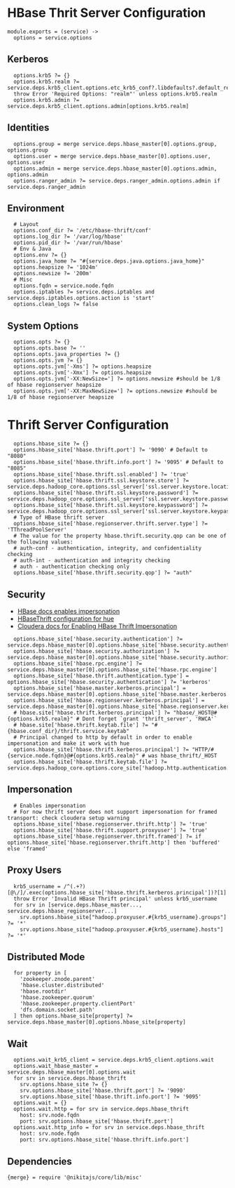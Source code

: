 
# HBase Thrit Server Configuration

    module.exports = (service) ->
      options = service.options

## Kerberos

      options.krb5 ?= {}
      options.krb5.realm ?= service.deps.krb5_client.options.etc_krb5_conf?.libdefaults?.default_realm
      throw Error 'Required Options: "realm"' unless options.krb5.realm
      options.krb5.admin ?= service.deps.krb5_client.options.admin[options.krb5.realm]

## Identities

      options.group = merge service.deps.hbase_master[0].options.group, options.group
      options.user = merge service.deps.hbase_master[0].options.user, options.user
      options.admin = merge service.deps.hbase_master[0].options.admin, options.admin
      options.ranger_admin ?= service.deps.ranger_admin.options.admin if service.deps.ranger_admin

## Environment

      # Layout
      options.conf_dir ?= '/etc/hbase-thrift/conf'
      options.log_dir ?= '/var/log/hbase'
      options.pid_dir ?= '/var/run/hbase'
      # Env & Java
      options.env ?= {}
      options.java_home ?= "#{service.deps.java.options.java_home}"
      options.heapsize ?= '1024m'
      options.newsize ?= '200m'
      # Misc
      options.fqdn = service.node.fqdn
      options.iptables ?= service.deps.iptables and service.deps.iptables.options.action is 'start'
      options.clean_logs ?= false

## System Options

      options.opts ?= {}
      options.opts.base ?= ''
      options.opts.java_properties ?= {}
      options.opts.jvm ?= {}
      options.opts.jvm['-Xms'] ?= options.heapsize
      options.opts.jvm['-Xmx'] ?= options.heapsize
      options.opts.jvm['-XX:NewSize='] ?= options.newsize #should be 1/8 of hbase regionserver heapsize
      options.opts.jvm['-XX:MaxNewSize='] ?= options.newsize #should be 1/8 of hbase regionserver heapsize

# Thrift Server Configuration

      options.hbase_site ?= {}
      options.hbase_site['hbase.thrift.port'] ?= '9090' # Default to "8080"
      options.hbase_site['hbase.thrift.info.port'] ?= '9095' # Default to "8085"
      options.hbase_site['hbase.thrift.ssl.enabled'] ?= 'true'
      options.hbase_site['hbase.thrift.ssl.keystore.store'] ?= service.deps.hadoop_core.options.ssl_server['ssl.server.keystore.location']
      options.hbase_site['hbase.thrift.ssl.keystore.password'] ?= service.deps.hadoop_core.options.ssl_server['ssl.server.keystore.password']
      options.hbase_site['hbase.thrift.ssl.keystore.keypassword'] ?= service.deps.hadoop_core.options.ssl_server['ssl.server.keystore.keypassword']
      # Type of HBase thrift server
      options.hbase_site['hbase.regionserver.thrift.server.type'] ?= 'TThreadPoolServer'
      # The value for the property hbase.thrift.security.qop can be one of the following values:
      # auth-conf - authentication, integrity, and confidentiality checking
      # auth-int - authentication and integrity checking
      # auth - authentication checking only
      options.hbase_site['hbase.thrift.security.qop'] ?= "auth"

## Security

*   [HBase docs enables impersonation][hbase-impersonation-mode]
*   [HBaseThrift configuration for hue][hue-thrift-impersonation]
*   [Cloudera docs for Enabling HBase Thrift Impersonation][hbase-configuration-cloudera]


[hue-thrift-impersonation]:http://gethue.com/hbase-browsing-with-doas-impersonation-and-kerberos/
[hbase-impersonation-mode]: http://hbase.apache.org/book.html#security.gateway.thrift
[hbase-configuration-cloudera]:(http://www.cloudera.com/content/www/en-us/documentation/enterprise/latest/topics/cdh_sg_hbase_authentication.html/)

      options.hbase_site['hbase.security.authentication'] ?= service.deps.hbase_master[0].options.hbase_site['hbase.security.authentication']
      options.hbase_site['hbase.security.authorization'] ?= service.deps.hbase_master[0].options.hbase_site['hbase.security.authorization']
      options.hbase_site['hbase.rpc.engine'] ?= service.deps.hbase_master[0].options.hbase_site['hbase.rpc.engine']
      options.hbase_site['hbase.thrift.authentication.type'] = options.hbase_site['hbase.security.authentication'] ?= 'kerberos'
      options.hbase_site['hbase.master.kerberos.principal'] = service.deps.hbase_master[0].options.hbase_site['hbase.master.kerberos.principal']
      options.hbase_site['hbase.regionserver.kerberos.principal'] = service.deps.hbase_master[0].options.hbase_site['hbase.regionserver.kerberos.principal']
      # hbase.site['hbase.thrift.kerberos.principal'] ?= "hbase/_HOST@#{options.krb5.realm}" # Dont forget `grant 'thrift_server', 'RWCA'`
      # hbase.site['hbase.thrift.keytab.file'] ?= "#{hbase.conf_dir}/thrift.service.keytab"
      # Principal changed to http by default in order to enable impersonation and make it work with hue
      options.hbase_site['hbase.thrift.kerberos.principal'] ?= "HTTP/#{service.node.fqdn}@#{options.krb5.realm}" # was hbase_thrift/_HOST
      options.hbase_site['hbase.thrift.keytab.file'] ?= service.deps.hadoop_core.options.core_site['hadoop.http.authentication.kerberos.keytab']

## Impersonation

      # Enables impersonation
      # For now thrift server does not support impersonation for framed transport: check cloudera setup warning
      options.hbase_site['hbase.regionserver.thrift.http'] ?= 'true'
      options.hbase_site['hbase.thrift.support.proxyuser'] ?= 'true'
      options.hbase_site['hbase.regionserver.thrift.framed'] ?= if options.hbase_site['hbase.regionserver.thrift.http'] then 'buffered' else 'framed'

## Proxy Users

      krb5_username = /^(.+?)[@\/]/.exec(options.hbase_site['hbase.thrift.kerberos.principal'])?[1]
      throw Error 'Invalid HBase Thrift principal' unless krb5_username
      for srv in [service.deps.hbase_master..., service.deps.hbase_regionserver...]
        srv.options.hbase_site["hadoop.proxyuser.#{krb5_username}.groups"] ?= '*'
        srv.options.hbase_site["hadoop.proxyuser.#{krb5_username}.hosts"] ?= '*'

## Distributed Mode

      for property in [
        'zookeeper.znode.parent'
        'hbase.cluster.distributed'
        'hbase.rootdir'
        'hbase.zookeeper.quorum'
        'hbase.zookeeper.property.clientPort'
        'dfs.domain.socket.path'
      ] then options.hbase_site[property] ?= service.deps.hbase_master[0].options.hbase_site[property]

## Wait

      options.wait_krb5_client = service.deps.krb5_client.options.wait
      options.wait_hbase_master = service.deps.hbase_master[0].options.wait
      for srv in service.deps.hbase_thrift
        srv.options.hbase_site ?= {}
        srv.options.hbase_site['hbase.thrift.port'] ?= '9090'
        srv.options.hbase_site['hbase.thrift.info.port'] ?= '9095'
      options.wait = {}
      options.wait.http = for srv in service.deps.hbase_thrift
        host: srv.node.fqdn
        port: srv.options.hbase_site['hbase.thrift.port']
      options.wait.http_info = for srv in service.deps.hbase_thrift
        host: srv.node.fqdn
        port: srv.options.hbase_site['hbase.thrift.info.port']

## Dependencies

    {merge} = require '@nikitajs/core/lib/misc'
